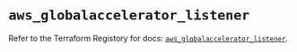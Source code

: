# `aws_globalaccelerator_listener`

Refer to the Terraform Registory for docs: [`aws_globalaccelerator_listener`](https://www.terraform.io/docs/providers/aws/r/globalaccelerator_listener).
